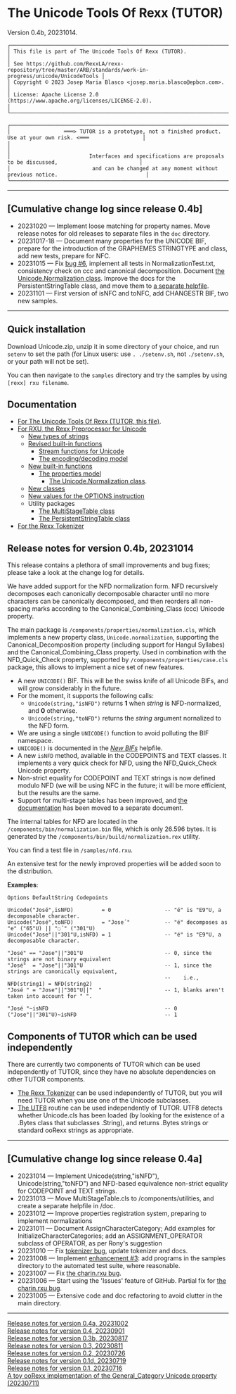 # The Unicode Tools Of Rexx (TUTOR)

Version 0.4b, 20231014.

```
┌───────────────────────────────────────────────────────────────────────────────────────────────────────────────┐  
│ This file is part of The Unicode Tools Of Rexx (TUTOR).                                                       │
│ See https://github.com/RexxLA/rexx-repository/tree/master/ARB/standards/work-in-progress/unicode/UnicodeTools │
│ Copyright © 2023 Josep Maria Blasco <josep.maria.blasco@epbcn.com>.                                           │
│ License: Apache License 2.0 (https://www.apache.org/licenses/LICENSE-2.0).                                    │
└───────────────────────────────────────────────────────────────────────────────────────────────────────────────┘
```

```
┌───────────────────────────────────────────────────────────────────────────────────────────────────────────────┐  
│                 ═══> TUTOR is a prototype, not a finished product. Use at your own risk. <═══                 │
│                                                                                                               │
│                         Interfaces and specifications are proposals to be discussed,                          │  
│                          and can be changed at any moment without previous notice.                            │  
└───────────────────────────────────────────────────────────────────────────────────────────────────────────────┘
```

---

## \[Cumulative change log since release 0.4b\]

* 20231020 &mdash; Implement loose matching for property names. Move release notes for old releases to separate files in the ``doc`` directory.
* 20231017-18 &mdash; Document many properties for the UNICODE BIF, prepare for the introduction of the GRAPHEMES STRINGTYPE and class, add new tests, prepare for NFC.
* 20231015 &mdash; Fix [bug #6](https://github.com/RexxLA/rexx-repository/issues/6), implement all tests in NormalizationTest.txt, consistency check on ccc and canonical decomposition. Document
  [the Unicode.Normalization class](doc/properties/Unicode.Normalization.md). Improve the docs for the PersistentStringTable class, and move them to [a separate helpfile](doc/persistent-string-table.md).
* 20231101 &mdash; First version of isNFC and toNFC, add CHANGESTR BIF, two new samples.

---

## Quick installation

Download Unicode.zip, unzip it in some directory of your choice, and run ``setenv`` to set the path (for Linux users: use ``. ./setenv.sh``, not ``./setenv.sh``, or your path will not be set).

You can then navigate to the ``samples`` directory and try the samples by using ``[rexx] rxu filename``.

## Documentation

* [For The Unicode Tools Of Rexx (TUTOR, this file)](https://github.com/RexxLA/rexx-repository/blob/master/ARB/standards/work-in-progress/unicode/UnicodeTools/readme.md).
* [For RXU, the Rexx Preprocessor for Unicode](https://github.com/RexxLA/rexx-repository/blob/master/ARB/standards/work-in-progress/unicode/UnicodeTools/doc/rxu.md)
  * [New types of strings](https://github.com/RexxLA/rexx-repository/blob/master/ARB/standards/work-in-progress/unicode/UnicodeTools/doc/string-types.md)
  * [Revised built-in functions](https://github.com/RexxLA/rexx-repository/blob/master/ARB/standards/work-in-progress/unicode/UnicodeTools/doc/built-in.md)
    * [Stream functions for Unicode](https://github.com/RexxLA/rexx-repository/blob/master/ARB/standards/work-in-progress/unicode/UnicodeTools/doc/stream.md)
    * [The encoding/decoding model](https://github.com/RexxLA/rexx-repository/blob/master/ARB/standards/work-in-progress/unicode/UnicodeTools/doc/encodings.md)
  * [New built-in functions](https://github.com/RexxLA/rexx-repository/blob/master/ARB/standards/work-in-progress/unicode/UnicodeTools/doc/new-functions.md)
    * [The properties model](https://github.com/RexxLA/rexx-repository/blob/master/ARB/standards/work-in-progress/unicode/UnicodeTools/doc/properties.md)
      * [The Unicode.Normalization class](doc/properties/Unicode.Normalization.md).
  * [New classes](https://github.com/RexxLA/rexx-repository/blob/master/ARB/standards/work-in-progress/unicode/UnicodeTools/doc/classes.md)
  * [New values for the OPTIONS instruction](https://github.com/RexxLA/rexx-repository/blob/master/ARB/standards/work-in-progress/unicode/UnicodeTools/doc/options.md)
  * Utility packages
    * [The MultiStageTable class](doc/multi-stage-table.md)
    * [The PersistentStringTable class](doc/persistent-string-table.md)
* [For the Rexx Tokenizer](https://github.com/RexxLA/rexx-repository/blob/master/ARB/standards/work-in-progress/unicode/UnicodeTools/parser/readme.md)

## Release notes for version 0.4b, 20231014

This release contains a plethora of small improvements and bug fixes; please take a look at the change log for details.

We have added support for the NFD normalization form. NFD recursively decomposes each canonically decomposable character until no more characters
can be canonically decomposed, and then reorders all non-spacing marks according to the Canonical_Combining_Class (ccc) Unicode property.

The main package is ``/components/properties/normalization.cls``, which implements a new property class, ``Unicode.normalization``,
supporting the Canonical_Decomposition property (including support for Hangul Syllabes) and the Canonical_Combining_Class property. Used in combination with the
NFD_Quick_Check property, supported by ``/components/properties/case.cls`` package, this allows to implement a nice set of new features.

* A new ``UNICODE()`` BIF. This will be the swiss knife of all Unicode BIFs, and will grow considerably in the future.
* For the moment, it supports the following calls:
  * ``Unicode(string,"isNFD")`` returns __1__ when _string_ is NFD-normalized, and __0__ otherwise.
  * ``Unicode(string,"toNFD")`` returns the _string_ argument nornalized to the NFD form.
* We are using a single ``UNICODE()`` function to avoid polluting the BIF namespace.
* ``UNICODE()`` is documented in the [_New BIFs_](doc/new-functions.md) helpfile.
* A new ``isNFD`` method, available in the CODEPOINTS and TEXT classes. It implements a very quick check for NFD, using the NFD_Quick_Check Unicode property.
* Non-strict equality for CODEPOINT and TEXT strings is now defined modulo NFD (we will be using NFC in the future; it will be more efficient, but the results
  are the same.
* Support for multi-stage tables has been improved, and [the documentation](doc/multi-stage-table) has been moved to a separate document.  

The internal tables for NFD are located in the ``/components/bin/normalization.bin`` file, which is only 26.596 bytes. It is generated by the
``/components/bin/build/normalization.rex`` utility. 

You can find a test file in ``/samples/nfd.rxu``.

An extensive test for the newly improved properties will be added soon to the distribution.

__Examples__:

```rexx
Options DefaultString Codepoints

Unicode("José",isNFD)         = 0                 -- "é" is "E9"U, a decomposable character.
Unicode("José",toNFD)         = "Jose´"           -- "é" decomposes as "e" ("65"U) || "◌́ " ("301"U)
Unicode("Jose"||"301"U,isNFD) = 1                 -- "é" is "E9"U, a decomposable character.

"José" == "Jose"||"301"U                          -- 0, since the strings are not binary equivalent
"José"  = "Jose"||"301"U                          -- 1, since the strings are canonically equivalent,
                                                  --    i.e., NFD(string1) = NFD(string2)
"José " = "Jose"||"301"U||"  "                    -- 1, blanks aren't taken into account for " ".

"José "~isNFD                                     -- 0
("Jose"||"301"U)~isNFD                            -- 1
```

## Components of TUTOR which can be used independently

There are currently two components of TUTOR which can be used independently of TUTOR, since they have no absolute dependencies on other TUTOR components.

* [The Rexx Tokenizer](https://github.com/RexxLA/rexx-repository/blob/master/ARB/standards/work-in-progress/unicode/UnicodeTools/parser/readme.md) can be used independently of TUTOR, but you will need TUTOR
  when you use one of the Unicode subclasses.
* [The UTF8](utf8.cls) routine can be used independently of TUTOR. UTF8 detects whether Unicode.cls has been loaded (by looking for the existence of a .Bytes class that subclasses .String), and returns .Bytes strings or standard ooRexx strings as appropriate.

---

## \[Cumulative change log since release 0.4a\]

* 20231014 &mdash; Implement Unicode(string,"isNFD"), Unicode(string,"toNFD") and NFD-based equivalence non-strict equality for CODEPOINT and TEXT strings.
* 20231013 &mdash; Move MultiStageTable.cls to /components/utilities, and create a separate helpfile in /doc.
* 20231012 &mdash; Improve properties registration system, preparing to implement normalizations
* 20231011 &mdash; Document AssignCharacterCategory; Add examples for InitializeCharacterCategories; add an ASSIGNMENT_OPERATOR subclass of OPERATOR, as per Rony's suggestion
* 20231010 &mdash; Fix [tokenizer bug](https://github.com/RexxLA/rexx-repository/issues/2), update tokenizer and docs.
* 20231008 &mdash; Implement [enhancement #3](https://github.com/RexxLA/rexx-repository/issues/3): add programs in the samples directory to the automated test suite, where reasonable.
* 20231007 &mdash; Fix [the charin.rxu bug](https://github.com/RexxLA/rexx-repository/issues/1).
* 20231006 &mdash; Start using the 'Issues' feature of GitHub. Partial fix for [the charin.rxu bug](https://github.com/RexxLA/rexx-repository/issues/1).
* 20231005 &mdash; Extensive code and doc refactoring to avoid clutter in the main directory.

---

[Release notes for version 0.4a, 20231002](doc/0.4a-release-notes.md)<br>
[Release notes for version 0.4, 20230901](doc/0.4-release-notes.md)<br>
[Release notes for version 0.3b, 20230817](doc/0.3b-release-notes.md)<br>
[Release notes for version 0.3, 20230811](doc/0.3-release-notes.md)<br>
[Release notes for version 0.2, 20230726](doc/0.2-release-notes.md)<br>
[Release notes for version 0.1d, 20230719](doc/0.1d-release-notes.md)<br>
[Release notes for version 0.1, 20230716](doc/0.1-release-notes.md)<br>
[A toy ooRexx implementation of the General_Category Unicode property (20230711)](doc/pre-0.1-release-notes.md)
